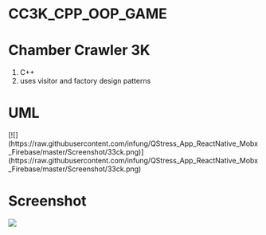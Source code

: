 # CC3K_CPP_OOP_GAME

<h1>Chamber Crawler 3K</h1>
<ol>
  <li>C++</li>
  <li>uses visitor and factory design patterns</li>
  </ol>
  
<h1>UML</h1>
[![](https://raw.githubusercontent.com/infung/QStress_App_ReactNative_Mobx_Firebase/master/Screenshot/33ck.png)](https://raw.githubusercontent.com/infung/QStress_App_ReactNative_Mobx_Firebase/master/Screenshot/33ck.png)

<h1>Screenshot</h1>

[![](http://yvonnefeng.com/wp-content/uploads/2018/02/cc3k-1024x582.png)](http://yvonnefeng.com/wp-content/uploads/2018/02/cc3k-1024x582.png)
